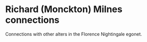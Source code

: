 # Richard (Monckton) Milnes connections
Connections with other alters in the Florence Nightingale egonet.
